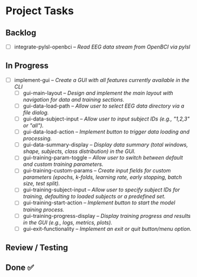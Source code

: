 # Project Tasks

## Backlog
- [ ] integrate-pylsl-openbci – _Read EEG data stream from OpenBCI via pylsl_

## In Progress
- [ ] implement-gui – _Create a GUI with all features currently available in the CLI_
  - [ ] gui-main-layout – _Design and implement the main layout with navigation for data and training sections._
  - [ ] gui-data-load-path – _Allow user to select EEG data directory via a file dialog._
  - [ ] gui-data-subject-input – _Allow user to input subject IDs (e.g., "1,2,3" or "all")._
  - [ ] gui-data-load-action – _Implement button to trigger data loading and processing._
  - [ ] gui-data-summary-display – _Display data summary (total windows, shape, subjects, class distribution) in the GUI._
  - [ ] gui-training-param-toggle – _Allow user to switch between default and custom training parameters._
  - [ ] gui-training-custom-params – _Create input fields for custom parameters (epochs, k-folds, learning rate, early stopping, batch size, test split)._
  - [ ] gui-training-subject-input – _Allow user to specify subject IDs for training, defaulting to loaded subjects or a predefined set._
  - [ ] gui-training-start-action – _Implement button to start the model training process._
  - [ ] gui-training-progress-display – _Display training progress and results in the GUI (e.g., logs, metrics, plots)._
  - [ ] gui-exit-functionality – _Implement an exit or quit button/menu option._

## Review / Testing

## Done ✅
